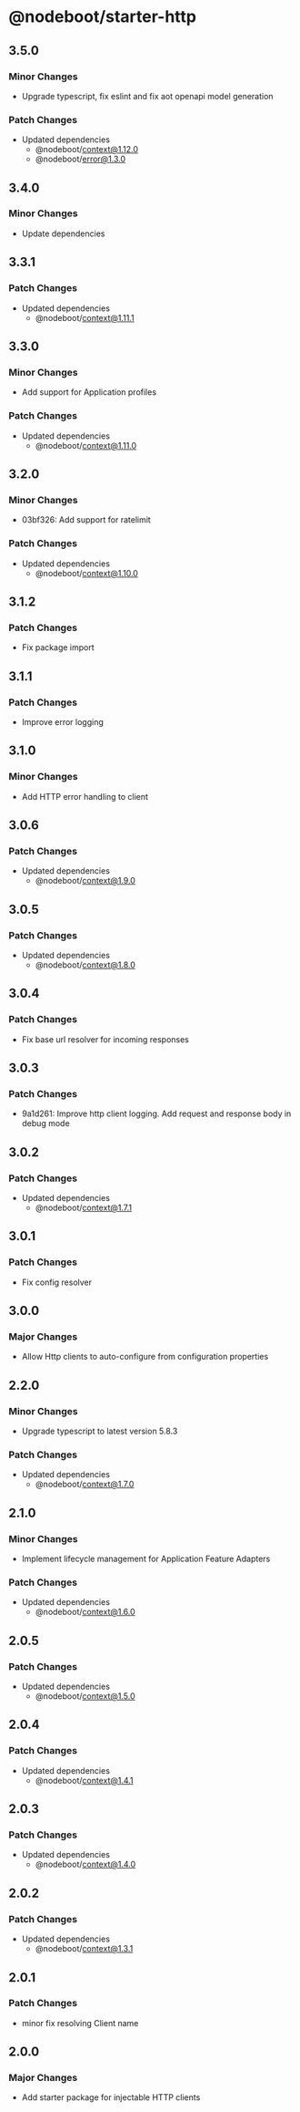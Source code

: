 # @nodeboot/starter-http

## 3.5.0

### Minor Changes

-   Upgrade typescript, fix eslint and fix aot openapi model generation

### Patch Changes

-   Updated dependencies
    -   @nodeboot/context@1.12.0
    -   @nodeboot/error@1.3.0

## 3.4.0

### Minor Changes

-   Update dependencies

## 3.3.1

### Patch Changes

-   Updated dependencies
    -   @nodeboot/context@1.11.1

## 3.3.0

### Minor Changes

-   Add support for Application profiles

### Patch Changes

-   Updated dependencies
    -   @nodeboot/context@1.11.0

## 3.2.0

### Minor Changes

-   03bf326: Add support for ratelimit

### Patch Changes

-   Updated dependencies
    -   @nodeboot/context@1.10.0

## 3.1.2

### Patch Changes

-   Fix package import

## 3.1.1

### Patch Changes

-   Improve error logging

## 3.1.0

### Minor Changes

-   Add HTTP error handling to client

## 3.0.6

### Patch Changes

-   Updated dependencies
    -   @nodeboot/context@1.9.0

## 3.0.5

### Patch Changes

-   Updated dependencies
    -   @nodeboot/context@1.8.0

## 3.0.4

### Patch Changes

-   Fix base url resolver for incoming responses

## 3.0.3

### Patch Changes

-   9a1d261: Improve http client logging. Add request and response body in debug mode

## 3.0.2

### Patch Changes

-   Updated dependencies
    -   @nodeboot/context@1.7.1

## 3.0.1

### Patch Changes

-   Fix config resolver

## 3.0.0

### Major Changes

-   Allow Http clients to auto-configure from configuration properties

## 2.2.0

### Minor Changes

-   Upgrade typescript to latest version 5.8.3

### Patch Changes

-   Updated dependencies
    -   @nodeboot/context@1.7.0

## 2.1.0

### Minor Changes

-   Implement lifecycle management for Application Feature Adapters

### Patch Changes

-   Updated dependencies
    -   @nodeboot/context@1.6.0

## 2.0.5

### Patch Changes

-   Updated dependencies
    -   @nodeboot/context@1.5.0

## 2.0.4

### Patch Changes

-   Updated dependencies
    -   @nodeboot/context@1.4.1

## 2.0.3

### Patch Changes

-   Updated dependencies
    -   @nodeboot/context@1.4.0

## 2.0.2

### Patch Changes

-   Updated dependencies
    -   @nodeboot/context@1.3.1

## 2.0.1

### Patch Changes

-   minor fix resolving Client name

## 2.0.0

### Major Changes

-   Add starter package for injectable HTTP clients
